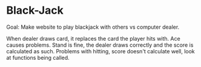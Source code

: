 # Black-Jack

Goal: Make website to play blackjack with others vs computer dealer. 

When dealer draws card, it replaces the card the player hits with. Ace causes problems.
Stand is fine, the dealer draws correctly and the score is calculated as such.
Problems with hitting, score doesn't calculate well, look at functions being called.
